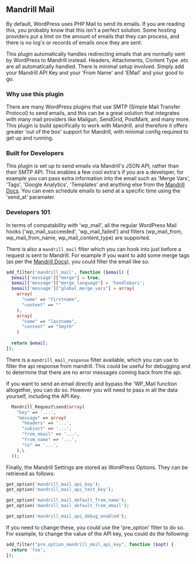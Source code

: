 ## Mandrill Mail

By default, WordPress uses PHP Mail to send its emails. If you are reading this, you probably know that this isn't a perfect solution. Some hosting providers put a limit on the amount of emails that they can process, and there is no log's or records of emails once they are sent.

This plugin automatically handles redirecting emails that are normally sent by WordPress to Mandrill instead. Headers, Attachments, Content Type .etc are all automatically handled. There is minimal setup involved. Simply add your Mandrill API Key and your 'From Name' and 'EMail' and your good to go.

### Why use this plugin

There are many WordPress plugins that use SMTP (Simple Mail Transfer Protocol) to send emails, and this can be a great solution that integrates with many mail providers like Mailgun, SendGrid, PostMark, and many more. This plugin is build specifically to work with Mandrill, and therefore it offers greater 'out of the box' support for Mandrill, with minimal config required to get up and running.

### Built for Developers

This plugin is set up to send emails via Mandrill's JSON API, rather than their SMTP API. This enables a few cool extra's if you are a developer, for example you can pass extra information into the email such as 'Merge Vars', 'Tags', 'Google Analytics', 'Templates' and anything else from the [Mandrill Docs](https://mailchimp.com/developer/transactional/api/messages/send-new-message/). You can even schedule emails to send at a specific time using the 'send_at' paramater.

### Developers 101

In terms of compatability with 'wp_mail', all the regular WordPress Mail hooks ('wp_mail_succeeded', 'wp_mail_failed') and filters (wp_mail_from, wp_mail_from_name, wp_mail_content_type) are supported. 

There is also a `mandrill_mail` filter which you can hook into just before a request is sent to Mandrill. For example if you want to add some merge tags (as per the [Mandrill Docs](https://mailchimp.com/developer/transactional/api/messages/send-new-message/)), you could filter the email like so.

``` php
add_filter('mandrill_mail', function ($email) {
  $email['message']["merge"] = true;
  $email['message']["merge_language"] = 'handlebars';
  $email['message']["global_merge_vars"] = array(
    array(
      "name" => "firstname",
      "content" => ""
    ),
    array(
      "name" => "lastname",
      "content" => "Smyth"
    )
  
  return $email;
});
```

There is a `mandrill_mail_response` filter available, which you can use to filter the api response from mandrill. This could be useful for debugging and to determine that there are no error messages coming back from the api.

If you want to send an email directly and bypass the 'WP_Mail function altogether, you can do so. However you will need to pass in all the data yourself, including the API Key.

``` php
  Mandrill_Request\send(array(
    "key" => '...',
    "message" => array(
      "headers" => '...',
      "subject" => '...',
      "from_email" => '...',
      "from_name" => '...',
      "to" => '...',
    ),\
  ));
```

Finally, the Mandrill Settings are stored as WordPress Options. They can be retrieved as follows:

``` php
get_option('mandrill_mail_api_key');
get_option('mandrill_mail_api_test_key');

get_option('mandrill_mail_default_from_name');
get_option('mandrill_mail_default_from_email');

get_option('mandrill_mail_api_debug_enabled');
```

If you need to change these, you could use the 'pre_option' filter to do so. For example, to change the value of the API key, you could do the following:

``` php
add_filter("pre_option_mandrill_mail_api_key", function ($opt) {
  return 'foo';
});
```

